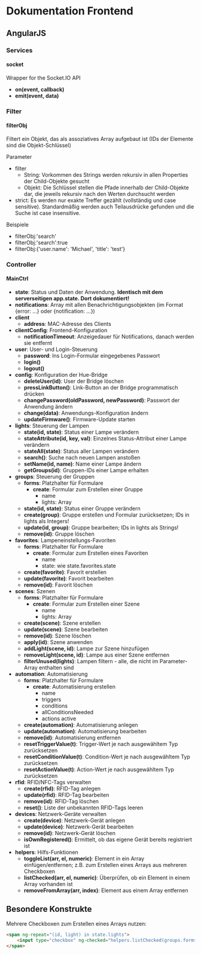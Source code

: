 # Dokumentation Frontend

## AngularJS

### Services

#### socket

Wrapper for the Socket.IO API

-   **on(event, callback)**
-   **emit(event, data)**


### Filter

#### filterObj

Filtert ein Objekt, das als assoziatives Array aufgebaut ist (IDs der Elemente sind die Objekt-Schlüssel)

Parameter

-   filter
    -   String: Vorkommen des Strings werden rekursiv in allen Properties der Child-Objekte gesucht
    -   Objekt: Die Schlüssel stellen die Pfade innerhalb der Child-Objekte dar, die jeweils rekursiv nach den Werten durchsucht werden
-   strict: Es werden nur exakte Treffer gezählt (vollständig und case sensitive). Standardmäßig werden auch Teilausdrücke gefunden und die Suche ist case insensitive.

Beispiele

-   filterObj:'search'
-   filterObj:'search':true
-   filterObj:{'user.name': 'Michael', 'title': 'test'}


### Controller

#### MainCtrl

-   **state**: Status und Daten der Anwendung. **Identisch mit dem serverseitigen app.state. Dort dokumentiert!**
-   **notifications**: Array mit allen Benachrichtigungsobjekten (im Format {error: ...} oder {notification: ...})
-   **client**
    -   **address**: MAC-Adresse des Clients
-   **clientConfig**: Frontend-Konfiguration
    -   **notificationTimeout**: Anzeigedauer für Notifications, danach werden sie entfernt
-   **user**: User- und Login-Steuerung
    -   **password**: Ins Login-Formular eingegebenes Passwort
    -   **login()**
    -   **logout()**
-   **config**: Konfiguration der Hue-Bridge
    -   **deleteUser(id)**: User der Bridge löschen
    -   **pressLinkButton()**: Link-Button an der Bridge programmatisch drücken
    -   **changePassword(oldPassword, newPassword)**: Passwort der Anwendung ändern
    -   **change(data)**: Anwendungs-Konfiguration ändern
    -   **updateFirmware()**:  Firmware-Update starten
-   **lights**: Steuerung der Lampen
    -   **state(id, state)**: Status einer Lampe verändern
    -   **stateAttribute(id, key, val)**: Einzelnes Status-Attribut einer Lampe verändern
    -   **stateAll(state)**: Status aller Lampen verändern
    -   **search()**: Suche nach neuen Lampen anstoßen
    -   **setName(id, name)**: Name einer Lampe ändern
    -   **getGroups(id)**: Gruppen-IDs einer Lampe erhalten
-   **groups**: Steuerung der Gruppen
    -   **forms**: Platzhalter für Formulare
        -   **create**: Formular zum Erstellen einer Gruppe
            -   name
            -   lights: Array
    -   **state(id, state)**: Status einer Gruppe verändern
    -   **create(group)**: Gruppe erstellen und Formular zurücksetzen; IDs in lights als Integers!
    -   **update(id, group)**: Gruppe bearbeiten; IDs in lights als Strings!
    -   **remove(id)**: Gruppe löschen
-   **favorites**: Lampeneinstellungs-Favoriten
    -   **forms**: Platzhalter für Formulare
        -   **create**: Formular zum Erstellen eines Favoriten
            -   name
            -   state: wie state.favorites.state
    -   **create(favorite)**: Favorit erstellen
    -   **update(favorite)**: Favorit bearbeiten
    -   **remove(id)**: Favorit löschen
-   **scenes**: Szenen
    -   **forms**: Platzhalter für Formulare
        -   **create**: Formular zum Erstellen einer Szene
            -   name
            -   lights: Array
    -   **create(scene)**: Szene erstellen
    -   **update(scene)**: Szene bearbeiten
    -   **remove(id)**: Szene löschen
    -   **apply(id)**: Szene anwenden
    -   **addLight(scene, id)**: Lampe zur Szene hinzufügen
    -   **removeLight(scene, id)**: Lampe aus einer Szene entfernen
    -   **filterUnused(lights)**: Lampen filtern - alle, die nicht im Parameter-Array enthalten sind
-   **automation**: Automatisierung
    -   **forms**: Platzhalter für Formulare
        -   **create**: Automatisierung erstellen
            -   name
            -   triggers
            -   conditions
            -   allConditionsNeeded
            -   actions
            active
    -   **create(automation)**: Automatisierung anlegen
    -   **update(automation)**: Automatisierung bearbeiten
    -   **remove(id)**: Automatisierung entfernen
    -   **resetTriggerValue(t)**: Trigger-Wert je nach ausgewähltem Typ zurücksetzen
    -   **resetConditionValue(t)**: Condition-Wert je nach ausgewähltem Typ zurücksetzen
    -   **resetActionValue(t)**: Action-Wert je nach ausgewähltem Typ zurücksetzen
-   **rfid**: RFID/NFC-Tags verwalten
    -   **create(rfid)**: RFID-Tag anlegen
    -   **update(rfid)**: RFID-Tag bearbeiten
    -   **remove(id)**: RFID-Tag löschen
    -   **reset()**: Liste der unbekannten RFID-Tags leeren
-   **devices**: Netzwerk-Geräte verwalten
    -   **create(device)**: Netzwerk-Gerät anlegen
    -   **update(device)**: Netzwerk-Gerät bearbeiten
    -   **remove(id)**: Netzwerk-Gerät löschen
    -   **isOwnRegistered()**: Ermittelt, ob das eigene Gerät bereits registriert ist
-   **helpers**: Hilfs-Funktionen
    -   **toggleList(arr, el, numeric)**: Element in ein Array einfügen/entfernen; z.B. zum Erstellen eines Arrays aus mehreren Checkboxen
    -   **listChecked(arr, el, numeric)**: Überprüfen, ob ein Element in einem Array vorhanden ist
    -   **removeFromArray(arr, index)**: Element aus einem Array entfernen


## Besondere Konstrukte

Mehrere Checkboxen zum Erstellen eines Arrays nutzen:

```html
<span ng-repeat="(id, light) in state.lights">
    <input type="checkbox" ng-checked="helpers.listChecked(groups.forms.create.lights, id, true)" ng-click="helpers.toggleList(groups.forms.create.lights, id, true)" /> {{id}}
</span>
```
